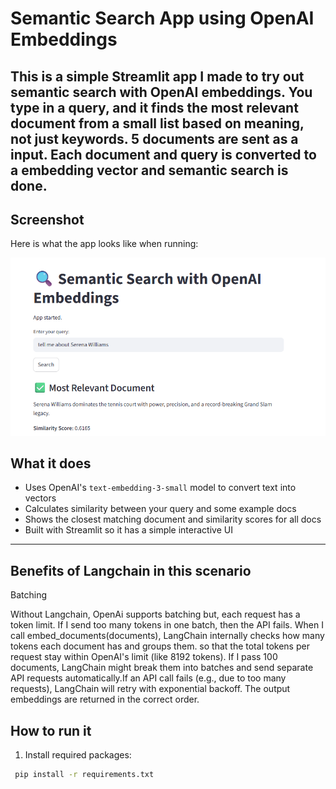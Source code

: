 
# Semantic Search App using OpenAI Embeddings
This is a simple Streamlit app I made to try out semantic search with OpenAI embeddings. You type in a query, and it finds the most relevant document from a small list based on meaning, not just keywords.
5 documents are sent as a input. Each document and query is converted to a embedding vector and semantic search is done.
---
## Screenshot
Here is what the app looks like when running:

![App Screenshot](Data/app_screenshot.png)
## What it does
- Uses OpenAI's `text-embedding-3-small` model to convert text into vectors
- Calculates similarity between your query and some example docs
- Shows the closest matching document and similarity scores for all docs
- Built with Streamlit so it has a simple interactive UI

---
## Benefits of Langchain in this scenario
 Batching

Without Langchain, OpenAi supports batching but, each request has a token limit. If I send too many tokens in one batch, then the API fails.
When I call embed_documents(documents), LangChain internally checks how many tokens each document has and groups them. so that the total tokens per request stay within OpenAI's limit (like 8192 tokens).
If I pass 100 documents, LangChain might break them into batches and send separate API requests automatically.If an API call fails (e.g., due to too many requests), LangChain will retry with exponential backoff.
The output embeddings are returned in the correct order.

## How to run it
1. Install required packages:
```bash
 pip install -r requirements.txt



